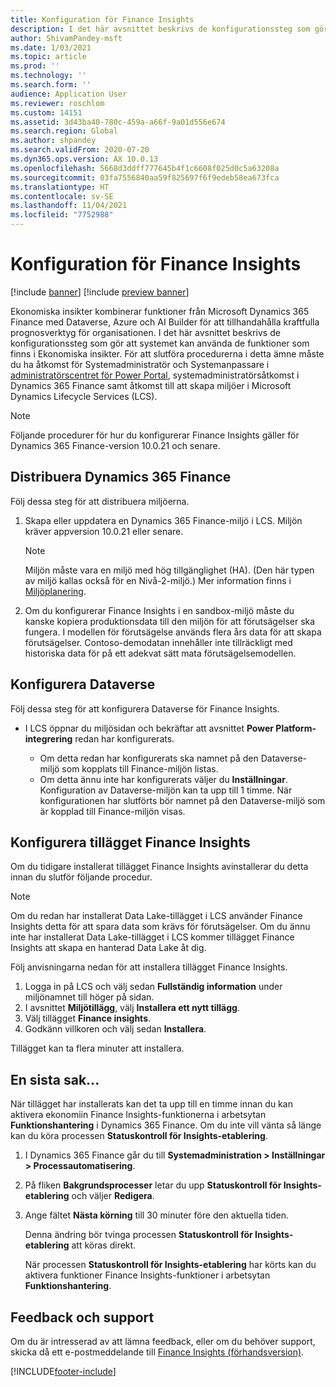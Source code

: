 ```yaml
---
title: Konfiguration för Finance Insights
description: I det här avsnittet beskrivs de konfigurationssteg som gör att systemet kan använda de funktioner som finns i Ekonomiska insikter.
author: ShivamPandey-msft
ms.date: 1/03/2021
ms.topic: article
ms.prod: ''
ms.technology: ''
ms.search.form: ''
audience: Application User
ms.reviewer: roschlom
ms.custom: 14151
ms.assetid: 3d43ba40-780c-459a-a66f-9a01d556e674
ms.search.region: Global
ms.author: shpandey
ms.search.validFrom: 2020-07-20
ms.dyn365.ops.version: AX 10.0.13
ms.openlocfilehash: 5668d3ddff777645b4f1c6608f025d0c5a63208a
ms.sourcegitcommit: 03fa7556840aa59f825697f6f9edeb58ea673fca
ms.translationtype: HT
ms.contentlocale: sv-SE
ms.lasthandoff: 11/04/2021
ms.locfileid: "7752988"
---
```

# <a name="configuration-for-finance-insights"></a>Konfiguration för Finance Insights

[!include [banner](../includes/banner.md)]
[!include [preview banner](../includes/preview-banner.md)]

Ekonomiska insikter kombinerar funktioner från Microsoft Dynamics 365 Finance med Dataverse, Azure och AI Builder för att tillhandahålla kraftfulla prognosverktyg för organisationen. I det här avsnittet beskrivs de konfigurationssteg som gör att systemet kan använda de funktioner som finns i Ekonomiska insikter. För att slutföra procedurerna i detta ämne måste du ha åtkomst för Systemadministratör och Systemanpassare i [administratörscentret för Power Portal](https://admin.powerplatform.microsoft.com/), systemadministratörsåtkomst i Dynamics 365 Finance samt åtkomst till att skapa miljöer i Microsoft Dynamics Lifecycle Services (LCS).

> [!NOTE]
> Följande procedurer för hur du konfigurerar Finance Insights gäller för Dynamics 365 Finance-version 10.0.21 och senare.

## <a name="deploy-dynamics-365-finance"></a>Distribuera Dynamics 365 Finance

Följ dessa steg för att distribuera miljöerna.

1. Skapa eller uppdatera en Dynamics 365 Finance-miljö i LCS. Miljön kräver appversion 10.0.21 eller senare.

    > [!NOTE]
    > Miljön måste vara en miljö med hög tillgänglighet (HA). (Den här typen av miljö kallas också för en Nivå-2-miljö.) Mer information finns i [Miljöplanering](../../fin-ops-core/fin-ops/imp-lifecycle/environment-planning.md).

2. Om du konfigurerar Finance Insights i en sandbox-miljö måste du kanske kopiera produktionsdata till den miljön för att förutsägelser ska fungera. I modellen för förutsägelse används flera års data för att skapa förutsägelser. Contoso-demodatan innehåller inte tillräckligt med historiska data för på ett adekvat sätt mata förutsägelsemodellen. 

## <a name="configure-dataverse"></a>Konfigurera Dataverse

Följ dessa steg för att konfigurera Dataverse för Finance Insights.

- I LCS öppnar du miljösidan och bekräftar att avsnittet **Power Platform-integrering** redan har konfigurerats.

    - Om detta redan har konfigurerats ska namnet på den Dataverse-miljö som kopplats till Finance-miljön listas.
    - Om detta ännu inte har konfigurerats väljer du **Inställningar**. Konfiguration av Dataverse-miljön kan ta upp till 1 timme. När konfigurationen har slutförts bör namnet på den Dataverse-miljö som är kopplad till Finance-miljön visas.

## <a name="configure-the-finance-insights-add-in"></a>Konfigurera tillägget Finance Insights

Om du tidigare installerat tillägget Finance Insights avinstallerar du detta innan du slutför följande procedur.

> [!NOTE]
> Om du redan har installerat Data Lake-tillägget i LCS använder Finance Insights detta för att spara data som krävs för förutsägelser. Om du ännu inte har installerat Data Lake-tillägget i LCS kommer tillägget Finance Insights att skapa en hanterad Data Lake åt dig.

Följ anvisningarna nedan för att installera tillägget Finance Insights.

1. Logga in på LCS och välj sedan **Fullständig information** under miljönamnet till höger på sidan.
2. I avsnittet **Miljötillägg**, välj **Installera ett nytt tillägg**.
3. Välj tillägget **Finance insights**.
4. Godkänn villkoren och välj sedan **Installera**.

Tillägget kan ta flera minuter att installera.

## <a name="one-last-thing"></a>En sista sak...

När tillägget har installerats kan det ta upp till en timme innan du kan aktivera ekonomiin Finance Insights-funktionerna i arbetsytan **Funktionshantering** i Dynamics 365 Finance. Om du inte vill vänta så länge kan du köra processen **Statuskontroll för Insights-etablering**. 

1. I Dynamics 365 Finance går du till **Systemadministration \> Inställningar \> Processautomatisering**.
2. På fliken **Bakgrundsprocesser** letar du upp **Statuskontroll för Insights-etablering** och väljer **Redigera**.
3. Ange fältet **Nästa körning** till 30 minuter före den aktuella tiden.

   Denna ändring bör tvinga processen **Statuskontroll för Insights-etablering** att köras direkt.

   När processen **Statuskontroll för Insights-etablering** har körts kan du aktivera funktioner Finance Insights-funktioner i arbetsytan **Funktionshantering**.

## <a name="feedback-and-support"></a>Feedback och support

Om du är intresserad av att lämna feedback, eller om du behöver support, skicka då ett e-postmeddelande till [Finance Insights (förhandsversion)](mailto:fiap@microsoft.com).

[!INCLUDE[footer-include](../../includes/footer-banner.md)]
